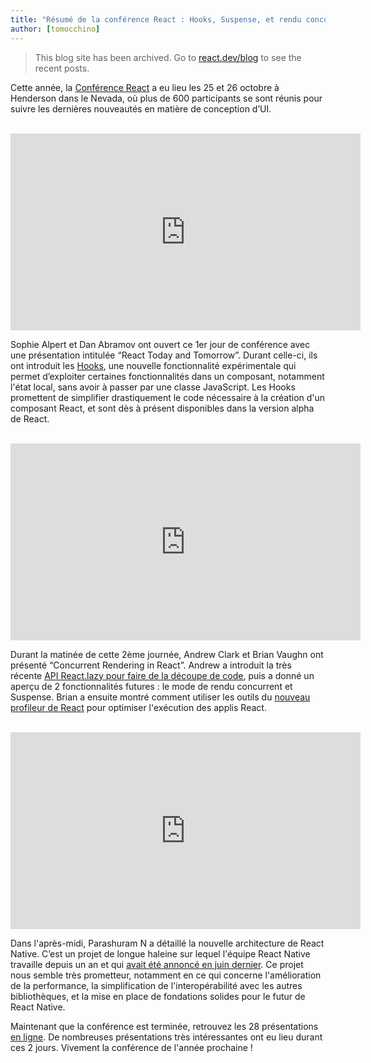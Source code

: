 ```yaml
---
title: "Résumé de la conférence React : Hooks, Suspense, et rendu concurrent"
author: [tomocchino]
---
```


<div class="scary">

> This blog site has been archived. Go to [react.dev/blog](https://react.dev/blog) to see the recent posts.

</div>

Cette année, la [Conférence React](https://conf.reactjs.org/) a eu lieu les 25 et 26 octobre à Henderson dans le Nevada, où plus de 600 participants se sont réunis pour suivre les dernières nouveautés en matière de conception d’UI.

<br>

<iframe width="560" height="315" src="https://www.youtube.com/embed/V-QO-KO90iQ" frameborder="0" allow="accelerometer; autoplay; encrypted-media; gyroscope; picture-in-picture" allowfullscreen></iframe>

Sophie Alpert et Dan Abramov ont ouvert ce 1er jour de conférence avec une présentation intitulée “React Today and Tomorrow”. Durant celle-ci, ils ont introduit les [Hooks](/docs/hooks-intro.html), une nouvelle fonctionnalité expérimentale qui permet d’exploiter certaines fonctionnalités dans un composant, notamment l'état local, sans avoir à passer par une classe JavaScript. Les Hooks promettent de simplifier drastiquement le code nécessaire à la création d'un composant React, et sont dès à présent disponibles dans la version alpha de React.

<br>

<iframe width="560" height="315" src="https://www.youtube.com/embed/ByBPyMBTzM0" frameborder="0" allow="accelerometer; autoplay; encrypted-media; gyroscope; picture-in-picture" allowfullscreen></iframe>

Durant la matinée de cette 2ème journée, Andrew Clark et Brian Vaughn ont présenté “Concurrent Rendering in React”. Andrew a introduit la très récente [API React.lazy pour faire de la découpe de code](/blog/2018/10/23/react-v-16-6.html), puis a donné un aperçu de 2 fonctionnalités futures : le mode de rendu concurrent et Suspense. Brian a ensuite montré comment utiliser les outils du [nouveau profileur de React](/blog/2018/09/10/introducing-the-react-profiler.html) pour optimiser l'exécution des applis React.

<br>

<iframe width="560" height="315" src="https://www.youtube.com/embed/UcqRXTriUVI" frameborder="0" allow="accelerometer; autoplay; encrypted-media; gyroscope; picture-in-picture" allowfullscreen></iframe>

Dans l'après-midi, Parashuram N a détaillé la nouvelle architecture de React Native. C’est un projet de longue haleine sur lequel l'équipe React Native travaille depuis un an et qui [avait été annoncé en juin dernier](https://reactnative.dev/blog/2018/06/14/state-of-react-native-2018). Ce projet nous semble très prometteur, notamment en ce qui concerne l'amélioration de la performance, la simplification de l'interopérabilité avec les autres bibliothèques, et la mise en place de fondations solides pour le futur de React Native.

Maintenant que la conférence est terminée, retrouvez les 28 présentations [en ligne](https://www.youtube.com/playlist?list=PLPxbbTqCLbGE5AihOSExAa4wUM-P42EIJ). De nombreuses présentations très intéressantes ont eu lieu durant ces 2 jours. Vivement la conférence de l'année prochaine !
